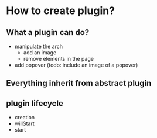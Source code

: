 # How to create plugin?
## What a plugin can do?
- manipulate the arch
  - add an image
  - remove elements in the page
- add popover (todo: include an image of a popover)

## Everything inherit from abstract plugin

## plugin lifecycle
- creation
- willStart
- start